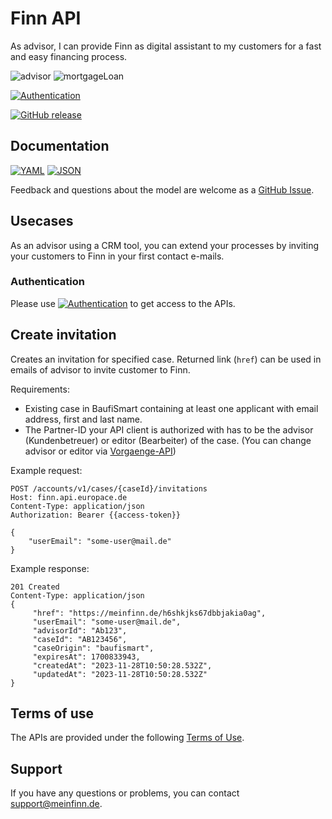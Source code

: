 # Finn API
As advisor, I can provide Finn as digital assistant to my customers for a fast and easy financing process.


![advisor](https://img.shields.io/badge/-advisor-lightblue)
![mortgageLoan](https://img.shields.io/badge/-mortgageLoan-lightblue)

[![Authentication](https://img.shields.io/badge/Auth-OAuth2-green)](https://github.com/europace/authorization-api)

[![GitHub release](https://img.shields.io/github/v/release/europace/finn-api)](https://github.com/europace/finn-api/releases)

## Documentation
[![YAML](https://img.shields.io/badge/OAS-YAML-lightgrey)](https://github.com/europace/finn-api/blob/master/finn-openapi.yaml)
[![JSON](https://img.shields.io/badge/OAS-JSON-lightgrey)](https://github.com/europace/finn-api/blob/master/finn-openapi.json)

Feedback and questions about the model are welcome as a [GitHub Issue](https://github.com/europace/finn-api/issues/new).

## Usecases
As an advisor using a CRM tool, you can extend your processes by inviting your customers to Finn in your first contact e-mails.

### Authentication
Please use [![Authentication](https://img.shields.io/badge/Auth-OAuth2-green)](https://docs.api.europace.de/common/authentifizierung/authorization-api/) to get access to the APIs. 

## Create invitation
Creates an invitation for specified case. Returned link (`href`) can be used in emails of advisor to invite customer to Finn. 

Requirements:
- Existing case in BaufiSmart containing at least one applicant with email address, first and last name.
- The Partner-ID your API client is authorized with has to be the advisor (Kundenbetreuer) or editor (Bearbeiter) of the case. (You can change advisor or editor via [Vorgaenge-API](https://docs.api.europace.de/baufinanzierung/vorgaenge/vorgang-auslesen-api/)) 

Example request:
``` http
POST /accounts/v1/cases/{caseId}/invitations
Host: finn.api.europace.de
Content-Type: application/json 
Authorization: Bearer {{access-token}}

{
    "userEmail": "some-user@mail.de"
}
```

Example response:
``` http
201 Created
Content-Type: application/json
{
     "href": "https://meinfinn.de/h6shkjks67dbbjakia0ag",
     "userEmail": "some-user@mail.de",
     "advisorId": "Ab123",
     "caseId": "AB123456",
     "caseOrigin": "baufismart",
     "expiresAt": 1700833943,
     "createdAt": "2023-11-28T10:50:28.532Z",
     "updatedAt": "2023-11-28T10:50:28.532Z"
}
```

## Terms of use
The APIs are provided under the following [Terms of Use](https://docs.api.europace.de/nutzungsbedingungen).

## Support
If you have any questions or problems, you can contact support@meinfinn.de.
